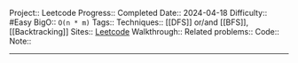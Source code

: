 Project:: Leetcode
Progress:: Completed
Date:: 2024-04-18
Difficulty:: #Easy
BigO:: `O(n * m)`
Tags:: 
Techniques:: [[DFS]] or/and [[BFS]], [[Backtracking]]
Sites:: [Leetcode](https://leetcode.com/problems/subtree-of-another-tree/description/)
Walkthrough:: 
Related problems:: 
Code:: 
Note:: 

---